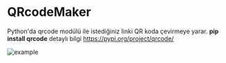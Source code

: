 # QRcodeMaker
Python'da qrcode modülü ile istediğiniz linki QR koda çevirmeye yarar.
 **pip install qrcode**
detaylı bilgi https://pypi.org/project/qrcode/



![example](https://user-images.githubusercontent.com/62212877/150781257-a74220ba-23eb-4196-bd8f-e41253fc2a5f.jpg)


    
